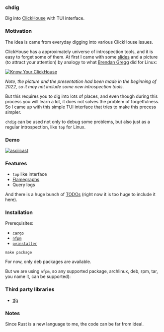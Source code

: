 ### chdig

Dig into [ClickHouse](https://github.com/ClickHouse/ClickHouse/) with TUI interface.

### Motivation

The idea is came from everyday digging into various ClickHouse issues.

ClickHouse has a approximately universe of introspection tools, and it is easy
to forget some of them. At first I came with some
[slides](https://azat.sh/presentations/2022-know-your-clickhouse/) and a
picture (to attract your attention) by analogy to what [Brendan
Gregg](https://www.brendangregg.com/linuxperf.html) did for Linux:

[![Know Your ClickHouse](https://azat.sh/presentations/2022-know-your-clickhouse/Know-Your-ClickHouse.png)](https://azat.sh/presentations/2022-know-your-clickhouse/)

*Note, the picture and the presentation had been made in the beginning of 2022,
so it may not include some new introspection tools*.

But this requires you to dig into lots of places, and even though during this
process you will learn a lot, it does not solves the problem of forgetfulness.
So I came up with this simple TUI interface that tries to make this process
simpler.

`chdig` can be used not only to debug some problems, but also just as a regular
introspection, like `top` for Linux.

### Demo

[![asciicast](https://asciinema.org/a/V6PDVmNrBlPEzG5P1vi1XVt86.svg)](https://asciinema.org/a/V6PDVmNrBlPEzG5P1vi1XVt86)

### Features

- `top` like interface
- [Flamegraphs](https://www.brendangregg.com/flamegraphs.html)
- Query logs

And there is a huge bunch of [TODOs](TODO.md#checklist) (right now it is too
huge to include it here).

### Installation

Prerequisites:
- [`cargo`](https://doc.rust-lang.org/cargo/)
- [`nfpm`](https://github.com/goreleaser/nfpm)
- [`pyinstaller`](https://pyinstaller.org/en/stable/)

```
make package
```

For now, only deb packages are available.

But we are using `nfpm`, so any supported package, archlinux, deb, rpm, tar,
you name it, can be supported):

### Third party libraries

- [tfg](https://github.com/4rtzel/tfg)

### Notes

Since Rust is a new language to me, the code can be far from ideal.

